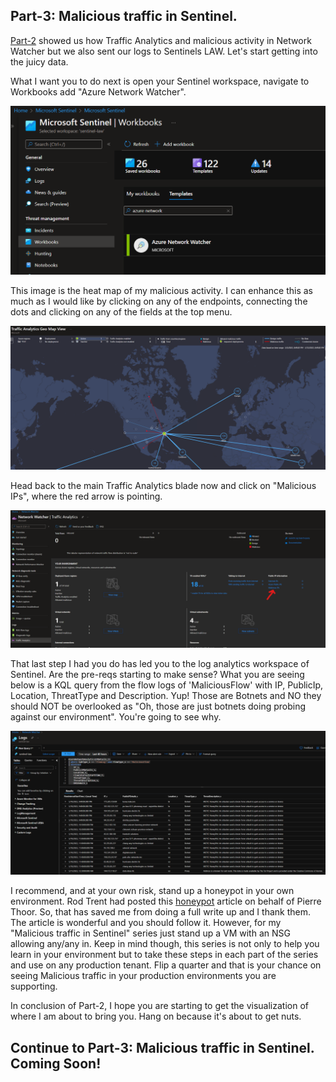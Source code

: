 ## Part-3: Malicious traffic in Sentinel. ## 

[Part-2](https://github.com/Cyberlorians/Articles/blob/main/MaliciousActivityandSentinelP2.md) showed us how Traffic Analytics and malicious activity in Network Watcher but we also sent our logs to Sentinels LAW. Let's start getting into the juicy data. 

What I want you to do next is open your Sentinel workspace, navigate to Workbooks add "Azure Network Watcher".

![](https://github.com/Cyberlorians/uploadedimages/blob/main/azurenetworkwatcher.png)
 
This image is the heat map of my malicious activity. I can enhance this as much as I would like by clicking on any of the endpoints, connecting the dots and clicking on any of the fields at the top menu.  

![](https://github.com/Cyberlorians/uploadedimages/blob/main/trafficanalyticsheatmap.png) 

Head back to the main Traffic Analytics blade now and click on "Malicious IPs", where the red arrow is pointing.

![](https://github.com/Cyberlorians/uploadedimages/blob/main/trafficpublicipinfokql.png)

That last step I had you do has led you to the log analytics workspace of Sentinel.  Are the pre-reqs starting to make sense? What you are seeing below is a KQL query from the flow logs of 'MaliciousFlow' with IP, PublicIp, Location, ThreatType and Description. Yup! Those are Botnets and NO they should NOT be overlooked as "Oh, those are just botnets doing probing against our environment". You're going to see why.

![](https://github.com/Cyberlorians/uploadedimages/blob/main/networkwatcherquery.png)

I recommend, and at your own risk, stand up a honeypot in your own environment. Rod Trent had posted this [honeypot](https://thoor.tech/blog/rdp-honeypot-ms-sentinel-workbook/?WT.mc_id=modinfra-00000-rotrent) article on behalf of Pierre Thoor. So, that has saved me from doing a full write up and I thank them. The article is wonderful and you should follow it. However, for my "Malicious traffic in Sentinel" series just stand up a VM with an NSG allowing any/any in.  Keep in mind though, this series is not only to help you learn in your environment but to take these steps in each part of the series and use on any production tenant. Flip a quarter and that is your chance on seeing Malicious traffic in your production environments you are supporting.

In conclusion of Part-2, I hope you are starting to get the visualization of where I am about to bring you. Hang on because it's about to get nuts.

## Continue to Part-3: Malicious traffic in Sentinel. Coming Soon! ##